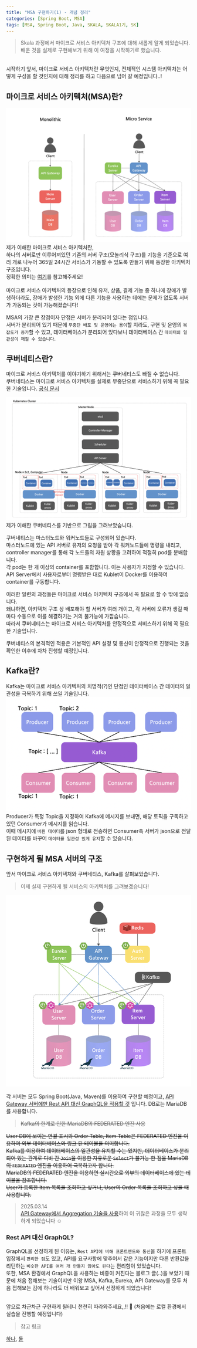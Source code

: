 ```yaml
---
title: "MSA 구현하기(1) - 개념 정리"
categories: [Spring Boot, MSA]
tags: [MSA, Spring Boot, Java, SKALA, SKALA1기, SK]
---
```


> Skala 과정에서 마이크로 서비스 아키텍처 구조에 대해 새롭게 알게 되었습니다.<br>
> 배운 것을 실제로 구현해보기 위해 이 여정을 시작하기로 했습니다.<br>

<br>
시작하기 앞서, 마이크로 서비스 아키텍처란 무엇인지, 전체적인 시스템 아키텍처는 어떻게 구성을 할 것인지에 대해 정리를 하고 다음으로 넘어 갈 예정입니다..!

## 마이크로 서비스 아키텍처(MSA)란?

![monolithic&msa](/assets/img/monolithic&msa.png)
제가 이해한 마이크로 서비스 아키텍처란,<br>하나의 서버로만 이루어져있던 기존의 서버 구조(모놀리식 구조)를 기능을 기준으로 여러 개로 나누어 365일 24시간 서비스가 기동할 수 있도록 만들기 위해 등장한 아키텍처 구조입니다.<br>
정확한 의미는 [여기](https://cloud.google.com/learn/what-is-microservices-architecture?hl=ko)를 참고해주세요!
<br><br>
마이크로 서비스 아키텍처의 등장으로 인해 유저, 상품, 결제 기능 중 하나에 장애가 발생하더라도, 장애가 발생한 기능 외에 다른 기능을 사용하는 데에는 문제가 없도록 서버가 가동되는 것이 가능해졌습니다!

MSA의 가장 큰 장점이자 단점은 서버가 분리되어 있다는 점입니다.<br>
서버가 분리되어 있기 때문에 `무중단 배포 및 운영에는 용이`할 지라도, 구현 및 운영의 `복잡도가 증가`할 수 있고, 데이터베이스가 분리되어 있다보니 데이터베이스 간 `데이터의 일관성이 깨질 수 있습니다`.

## 쿠버네티스란?

마이크로 서비스 아키텍처를 이야기하기 위해서는 쿠버네티스도 빠질 수 없습니다. <br>
쿠버네티스는 마이크로 서비스 아키텍처를 실제로 무중단으로 서비스하기 위해 꼭 필요한 기술입니다. [공식 문서](https://kubernetes.io/ko/docs/concepts/overview/)

![Kubernetes-Structure](/assets/img/kubernetes-structure.png)
제가 이해한 쿠버네티스를 기반으로 그림을 그려보았습니다.

쿠버네티스는 마스터노드와 워커노드들로 구성되어 있습니다.<br>
마스터노드에 있는 API 서버로 유저의 요청을 받아 각 워커노드들에 명령을 내리고, controller manager를 통해 각 노드들의 자원 상황을 고려하여 적절히 pod를 분배합니다.<br>
각 pod는 한 개 이상의 container를 포함합니다. 이는 사용자가 지정할 수 있습니다.<br>
API Server에서 사용자로부터 명령받은 대로 Kublet이 Docker를 이용하여 container를 구동합니다.<br>

이러한 일련의 과정들은 마이크로 서비스 아키텍처 구조에서 꼭 필요로 할 수 밖에 없습니다.<br>
왜냐하면, 아키텍처 구조 상 배포해야 할 서버가 여러 개이고, 각 서버에 오류가 생길 때마다 수동으로 이를 해결하기는 거의 불가능에 가깝습니다.<br>
따라서 쿠버네티스는 마이크로 서비스 아키텍처를 안정적으로 서비스하기 위해 꼭 필요한 기술입니다.<br>

쿠버네티스의 본격적인 적용은 기본적인 API 설정 및 통신이 안정적으로 진행되는 것을 확인한 이후에 차차 진행할 예정입니다.

## Kafka란?

Kafka는 마이크로 서비스 아키텍처의 치명적(?)인 단점인 데이터베이스 간 데이터의 일관성을 극복하기 위해 쓰일 기술입니다.<br>
![Kafka](/assets/img/kafka.png)
Producer가 특정 Topic을 지정하여 Kafka에 메시지를 보내면, 해당 토픽을 구독하고 있던 Consumer가 메시지를 읽습니다.<br>
이때 메시지에 `바뀐 데이터`를 json 형태로 전송하면 Consumer측 서버가 json으로 전달된 데이터를 바꾸어 `데이터를 일관성 있게 유지`할 수 있습니다.

## 구현하게 될 MSA 서버의 구조

앞서 마이크로 서비스 아키텍처와 쿠버네티스, Kafka를 살펴보았습니다.<br>

> 이제 실제 구현하게 될 서비스의 아키텍처를 그려보겠습니다!

![System-Architecture](/assets/img/system-architecture-api-gateway.png)

각 서버는 모두 Spring Boot(Java, Maven)를 이용하여 구현할 예정이고,
[API Gateway 서버에만 Rest API 대신 GraphQL을 적용할 것](<https://sermadl.github.io/posts/MSA(5)-API-Gateway/>) 입니다.
DB로는 MariaDB를 사용합니다.<br>

> ~~Kafka의 한계로 인한 MariaDB의 FEDERATED 엔진 사용~~

~~User DB에 보이는 연결 표시와 Order Table, Item Table은 FEDERATED 엔진을 이용하여 외부 데이터베이스와 링크 된 테이블을 의미합니다.<br>
Kafka를 이용하여 데이터베이스의 일관성을 유지할 수는 있지만, 데이터베이스가 분리되어 있는 관계로 디비 간 `Join`을 이용한 자유로운 `Select`가 불가능 한 점을 MariaDB의 `FEDERATED` 엔진을 이용하여 극복하고자 합니다.<br>
MariaDB의 FEDERATED 엔진을 이용하면 실시간으로 외부의 데이터베이스에 있는 테이블을 참조합니다.<br>
User가 등록한 Item 목록을 조회하고 싶거나, User의 Order 목록을 조회하고 싶을 때 사용합니다.~~

> 2025.03.14<br>[API Gateway에서 Aggregation 기술을 사용](https://sermadl.github.io/posts/Aggregation/)하여 이 귀찮은 과정을 모두 생략하게 되었습니다 ☺️

### Rest API 대신 GraphQL?

GraphQL을 선정하게 된 이유는, `Rest API에 비해 프론트엔드와 통신`을 하기에 프론트 입장에서 `편리한 점`도 있고, API를 요구사항에 맞추어서 같은 기능이지만 다른 반환값을 리턴하는 `비슷한 API를 여러 개 만들지 않아도 된다`는 편리함이 있었습니다.<br>
또한, MSA 환경에서 GraphQL을 사용하는 비중이 커진다는 블로그 글(..)을 보았기 때문에 처음 접해보는 기술이지만 이왕 MSA, Kafka, Eureka, API Gateway를 모두 처음 접해보는 김에 하나라도 더 배워보고 싶어서 선정하게 되었습니다!<br><br>

앞으로 차근차근 구현하게 될테니 천천히 따라와주세요,,!! 🥵 (처음에는 로컬 환경에서 실습을 진행할 예정입니다)

> 참고 링크

[하나](https://d2.naver.com/helloworld/0974525), [둘](https://developers.hyundaimotorgroup.com/blog/386)
